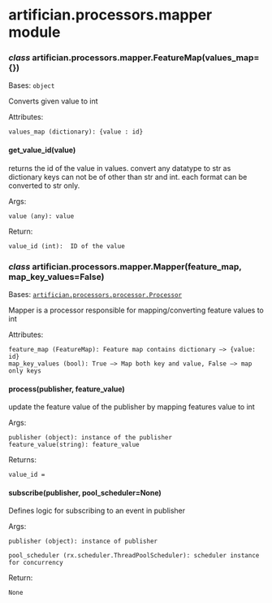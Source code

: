# artifician.processors.mapper module


### _class_ artifician.processors.mapper.FeatureMap(values_map={})
Bases: `object`

Converts given value to int

Attributes:

    values_map (dictionary): {value : id}


#### get_value_id(value)
returns the id of the value in values. convert any datatype to str as
dictionary keys can not be of other than str and int. each format can be
converted to str only.

Args:

    value (any): value

Return:

    value_id (int):  ID of the value


### _class_ artifician.processors.mapper.Mapper(feature_map, map_key_values=False)
Bases: [`artifician.processors.processor.Processor`](artifician.processors.processor.md#artifician.processors.processor.Processor)

Mapper is a processor responsible for mapping/converting feature values to int

Attributes:

    feature_map (FeatureMap): Feature map contains dictionary –> {value: id}
    map_key_values (bool): True —> Map both key and value, False —> map only keys


#### process(publisher, feature_value)
update the feature value of the publisher by mapping features value to int

Args:

    publisher (object): instance of the publisher
    feature_value(string): feature_value

Returns:

    value_id =


#### subscribe(publisher, pool_scheduler=None)
Defines logic for subscribing to an event in publisher

Args:

    publisher (object): instance of publisher

    pool_scheduler (rx.scheduler.ThreadPoolScheduler): scheduler instance for concurrency

Return:

    None
